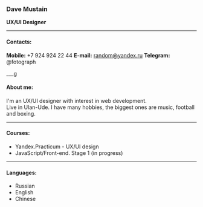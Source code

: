 ### Dave Mustain
__UX/UI Designer__

___
#### Contacts:
__Mobile:__ +7 924 924 22 44
__E-mail:__ random@yandex.ru
__Telegram:__ @fotograph

___g
#### About me:
I'm an UX/UI designer with interest in web development.   
Live in Ulan-Ude. I have many hobbies, the biggest ones are music, football and boxing.

___
#### Courses:
- Yandex.Practicum - UX/UI design
- JavaScript/Front-end. Stage 1 (in progress)

___
#### Languages:
- Russian
- English
- Chinese